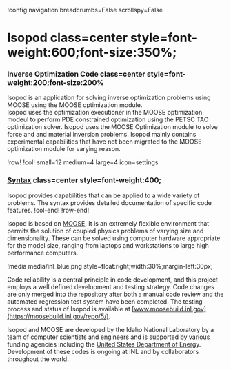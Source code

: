 !config navigation breadcrumbs=False scrollspy=False

# Isopod class=center style=font-weight:600;font-size:350%;

### Inverse Optimization Code class=center style=font-weight:200;font-size:200%

Isopod is an application for solving inverse optimization problems using MOOSE using the MOOSE optimization module.  
Isopod uses the optimization executioner in the MOOSE optimization modeul to perform PDE constrained optimization using the PETSC TAO optimization solver.
Isopod uses the MOOSE Optimization module to solve force and and material inversion
problems.  Isopod mainly contains experimental capabilities that have not been
migrated to the MOOSE optimization module for varying reason.

!row!
!col! small=12 medium=4 large=4 icon=settings
### [Syntax](syntax/index.md) class=center style=font-weight:400;

Isopod provides capabilities that can be applied to a wide variety of problems. The syntax
provides detailed documentation of specific code features.
!col-end!
!row-end!

Isopod is based on [MOOSE](http://mooseframework.org). It is an extremely flexible environment that
permits the solution of coupled physics problems of varying size and dimensionality. These can be
solved using computer hardware appropriate for the model size, ranging from laptops and workstations
to large high performance computers.

!media media/inl_blue.png style=float:right;width:30%;margin-left:30px;

Code reliability is a central principle in code development, and this project employs a well defined
development and testing strategy.  Code changes are only merged into the repository after both a
manual code review and the automated regression test system have been completed.  The testing process
and status of Isopod is available at [www.moosebuild.inl.gov](https://moosebuild.inl.gov/repo/5/).

Isopod and MOOSE are developed by the Idaho National Laboratory by a team of computer scientists
and engineers and is supported by various funding agencies including the
[United States Department of Energy](http://energy.gov).  Development of these codes is ongoing at
INL and by collaborators throughout the world.
